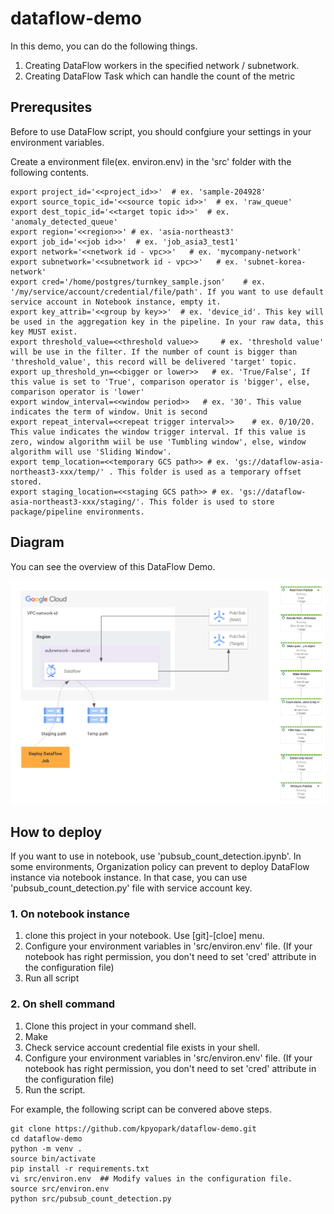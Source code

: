 # dataflow-demo

In this demo, you can do the following things. 

  1. Creating DataFlow workers in the specified network / subnetwork. 
  2. Creating DataFlow Task which can handle the count of the metric


## Prerequsites

Before to use DataFlow script, you should confgiure your settings in your environment variables.

Create a environment file(ex. environ.env) in the 'src' folder with the following contents.

    export project_id='<<project_id>>'  # ex. 'sample-204928'
    export source_topic_id='<<source topic id>>'  # ex. 'raw_queue'
    export dest_topic_id='<<target topic id>>'  # ex. 'anomaly_detected_queue'
    export region='<<region>>' # ex. 'asia-northeast3'
    export job_id='<<job id>>'  # ex. 'job_asia3_test1'
    export network='<<network id - vpc>>'   # ex. 'mycompany-network'
    export subnetwork='<<subnetwork id - vpc>>'   # ex. 'subnet-korea-network'
    export cred='/home/postgres/turnkey_sample.json'    # ex. '/my/service/account/credential/file/path'. If you want to use default service account in Notebook instance, empty it.
    export key_attrib='<<group by key>>'  # ex. 'device_id'. This key will be used in the aggregation key in the pipeline. In your raw data, this key MUST exist.
    export threshold_value=<<threshold value>>     # ex. 'threshold value' will be use in the filter. If the number of count is bigger than 'threshold_value', this record will be delivered 'target' topic.
    export up_threshold_yn=<<bigger or lower>>   # ex. 'True/False', If this value is set to 'True', comparison operator is 'bigger', else, comparison operator is 'lower'
    export window_interval=<<window period>>   # ex. '30'. This value indicates the term of window. Unit is second
    export repeat_interval=<<repeat trigger interval>>    # ex. 0/10/20. This value indicates the window trigger interval. If this value is zero, window algorithm wiil be use 'Tumbling window', else, window algorithm will use 'Sliding Window'.
    export temp_location=<<temporary GCS path>> # ex. 'gs://dataflow-asia-northeast3-xxx/temp/' . This folder is used as a temporary offset stored.
    export staging_location=<<staging GCS path>> # ex. 'gs://dataflow-asia-northeast3-xxx/staging/'. This folder is used to store package/pipeline environments.


## Diagram

You can see the overview of this DataFlow Demo. 

![Diagram](img/DataFlowDemo_20221227.png)


## How to deploy 

If you want to use in notebook, use 'pubsub_count_detection.ipynb'. In some environments, Organization policy can prevent to deploy DataFlow instance via notebook instance. 
In that case, you can use 'pubsub_count_detection.py' file with service account key.

### 1. On notebook instance

1. clone this project in your notebook. Use [git]-[cloe] menu.
2. Configure your environment variables in 'src/environ.env' file. (If your notebook has right permission, you don't need to set 'cred' attribute in the configuration file)
3. Run all script

### 2. On shell command

1. Clone this project in your command shell. 
2. Make
2. Check service account credential file exists in your shell.
3. Configure your environment variables in 'src/environ.env' file. (If your notebook has right permission, you don't need to set 'cred' attribute in the configuration file)
4. Run the script.

For example, the following script can be convered above steps. 

    git clone https://github.com/kpyopark/dataflow-demo.git
    cd dataflow-demo
    python -m venv .
    source bin/activate
    pip install -r requirements.txt
    vi src/environ.env  ## Modify values in the configuration file.
    source src/environ.env
    python src/pubsub_count_detection.py

